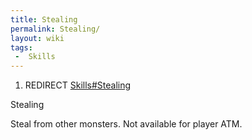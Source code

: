 ```yaml
---
title: Stealing
permalink: Stealing/
layout: wiki
tags:
 -  Skills
---
```


1.  REDIRECT [Skills\#Stealing](/keeperrl_wiki/Skills#Stealing "wikilink")

Stealing

Steal from other monsters. Not available for player ATM.
